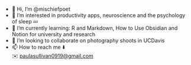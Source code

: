 - :pinched_fingers: Hi, I’m @mischiefpoet
- 👀 I’m interested in productivity apps, neuroscience and the psychology of sleep :zzz: 
- 🌱 I’m currently learning: R and Markdown, How to Use Obsidian and Notion for university and research
- 💞️ I’m looking to collaborate on photography shoots in UCDavis
- 📫 How to reach me :arrow_down:  
:envelope: paulasullivan0919@gmail.com

<!---
mischiefpoet/mischiefpoet is a ✨ special ✨ repository because its `README.md` (this file) appears on your GitHub profile.
You can click the Preview link to take a look at your changes.
--->
